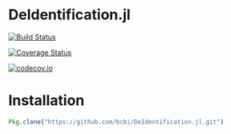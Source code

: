 # DeIdentification.jl

[![Build Status](https://travis-ci.org/paulstey/DeIdenficiation.jl.svg?branch=master)](https://travis-ci.org/paulstey/DeIdenficiation.jl)

[![Coverage Status](https://coveralls.io/repos/paulstey/DeIdenficiation.jl/badge.svg?branch=master&service=github)](https://coveralls.io/github/paulstey/DeIdenficiation.jl?branch=master)

[![codecov.io](http://codecov.io/github/paulstey/DeIdenficiation.jl/coverage.svg?branch=master)](http://codecov.io/github/paulstey/DeIdenficiation.jl?branch=master)



# Installation
```julia
Pkg.clone("https://github.com/bcbi/DeIdentification.jl.git")
```
